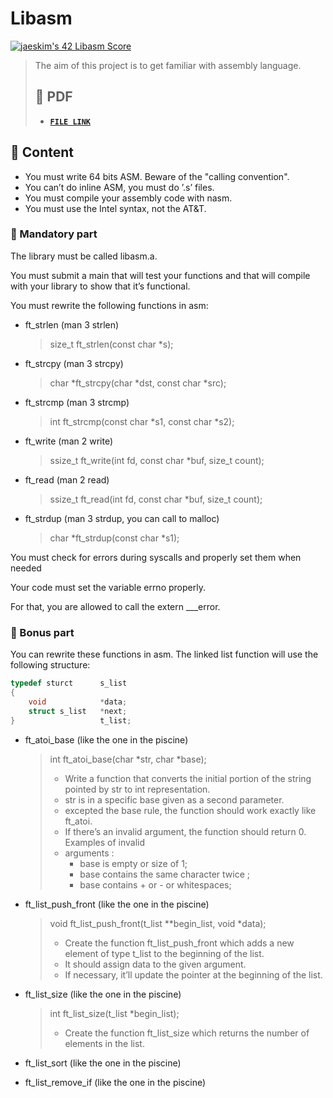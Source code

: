 # Libasm

[![jaeskim's 42 Libasm Score](https://badge42.herokuapp.com/api/project/jaeskim/libasm)](https://github.com/JaeSeoKim/badge42)

> The aim of this project is to get familiar with assembly language.
> ## 📝 PDF
>
> - [**`FILE LINK`**](https://github.com/JaeSeoKim/42cursus/blob/master/pdf/en.subject-Libasm.pdf)

## 🚀 Content

- You must write 64 bits ASM. Beware of the "calling convention".
- You can’t do inline ASM, you must do ’.s’ files.
- You must compile your assembly code with nasm.
- You must use the Intel syntax, not the AT&T.

### 🚩 Mandatory part

The library must be called libasm.a.

You must submit a main that will test your functions and that will compile with your library to show that it’s functional.

You must rewrite the following functions in asm:

- ft_strlen (man 3 strlen)
    > size_t	ft_strlen(const char *s);
- ft_strcpy (man 3 strcpy)
    > char	*ft_strcpy(char *dst, const char *src);
- ft_strcmp (man 3 strcmp)
    > int		ft_strcmp(const char *s1, const char *s2);
- ft_write (man 2 write)
    > ssize_t	ft_write(int fd, const char *buf, size_t count);
- ft_read (man 2 read)
    > ssize_t	ft_read(int fd, const char *buf, size_t count);
- ft_strdup (man 3 strdup, you can call to malloc)
    > char	*ft_strdup(const char *s1);

You must check for errors during syscalls and properly set them when needed

Your code must set the variable errno properly.

For that, you are allowed to call the extern ___error.

### 🚩 Bonus part

You can rewrite these functions in asm. The linked list function will use the following
structure:

```c
typedef sturct      s_list
{
    void            *data;
    struct s_list   *next;
}                   t_list;
```

- ft_atoi_base (like the one in the piscine)
    > int ft_atoi_base(char *str, char *base);
    > - Write a function that converts the initial portion of the string pointed by str to int
    > representation.
    > - str is in a specific base given as a second parameter.
    > - excepted the base rule, the function should work exactly like ft_atoi.
    > - If there’s an invalid argument, the function should return 0. Examples of invalid
    > - arguments :
    >   - base is empty or size of 1;
    >   - base contains the same character twice ;
    >   - base contains + or - or whitespaces;

- ft_list_push_front (like the one in the piscine)
    > void ft_list_push_front(t_list **begin_list, void *data);
    > - Create the function ft_list_push_front which adds a new element of type t_list to the beginning of the list.
    > - It should assign data to the given argument.
    > - If necessary, it’ll update the pointer at the beginning of the list.

- ft_list_size (like the one in the piscine)
    > int ft_list_size(t_list *begin_list);
    > - Create the function ft_list_size which returns the number of elements in the list.

- ft_list_sort (like the one in the piscine)
- ft_list_remove_if (like the one in the piscine)
